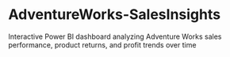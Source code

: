 # AdventureWorks-SalesInsights
Interactive Power BI dashboard analyzing Adventure Works sales performance, product returns, and profit trends over time
